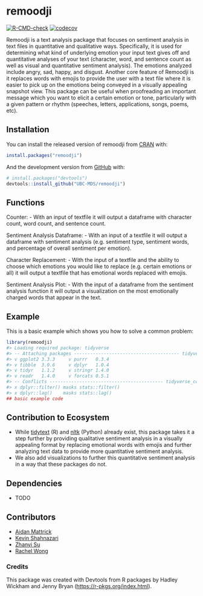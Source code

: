 
<!-- README.md is generated from README.Rmd. Please edit that file -->

# remoodji

<!-- badges: start -->
[![R-CMD-check](https://github.com/UBC-MDS/remoodji/workflows/R-CMD-check/badge.svg)](https://github.com/UBC-MDS/remoodji/actions)
[![codecov](https://codecov.io/gh/UBC-MDS/remoodji/branch/master/graph/badge.svg?token=7XPNSHR40J)](https://codecov.io/gh/UBC-MDS/remoodji)
<!-- badges: end -->

Remoodji is a text analysis package that focuses on sentiment analysis
in text files in quantitative and qualitative ways. Specifically, it is
used for determining what kind of underlying emotion your input text
gives off and quantitative analyses of your text (character, word, and
sentence count as well as visual and quantitative sentiment analysis).
The emotions analyzed include angry, sad, happy, and disgust. Another
core feature of Remoodji is it replaces words with emojis to provide the
user with a text file where it is easier to pick up on the emotions
being conveyed in a visually appealing snapshot view. This package can
be useful when proofreading an important message which you want to
elicit a certain emotion or tone, particularly with a given pattern or
rhythm (speeches, letters, applications, songs, poems, etc).

## Installation

You can install the released version of remoodji from
[CRAN](https://CRAN.R-project.org) with:

``` r
install.packages("remoodji")
```

And the development version from [GitHub](https://github.com/) with:

``` r
# install.packages("devtools")
devtools::install_github("UBC-MDS/remoodji")
```

## Functions

Counter: - With an input of textfile it will output a dataframe with
character count, word count, and sentence count.

Sentiment Analysis Dataframe: - With an input of a textfile it will
output a dataframe with sentiment analysis (e.g. sentiment type,
sentiment words, and percentage of overall sentiment per emotion).

Character Replacement: - With the input of a textfile and the ability to
choose which emotions you would like to replace (e.g. certain emotions
or all) it will output a textfile that has emotional words replaced with
emojis.

Sentiment Analysis Plot: - With the input of a dataframe from the
sentiment analysis function it will output a visualization on the most
emotionally charged words that appear in the text.

## Example

This is a basic example which shows you how to solve a common problem:

``` r
library(remoodji)
#> Loading required package: tidyverse
#> -- Attaching packages --------------------------------------- tidyverse 1.3.0 --
#> v ggplot2 3.3.3     v purrr   0.3.4
#> v tibble  3.0.6     v dplyr   1.0.4
#> v tidyr   1.1.2     v stringr 1.4.0
#> v readr   1.4.0     v forcats 0.5.1
#> -- Conflicts ------------------------------------------ tidyverse_conflicts() --
#> x dplyr::filter() masks stats::filter()
#> x dplyr::lag()    masks stats::lag()
## basic example code
```

## Contribution to Ecosystem

-   While [tidytext](https://github.com/juliasilge/tidytext) (R) and
    [nltk](https://github.com/nltk/nltk) (Python) already exist, this
    package takes it a step further by providing qualitative sentiment
    analysis in a visually appealing format by replacing emotional words
    with emojis and further analyzing text data to provide more
    quantitative sentiment analysis.
-   We also add visualizations to further this quantitative sentiment
    analysis in a way that these packages do not.

## Dependencies

-   TODO

## Contributors

-   [Aidan Mattrick](https://github.com/aidanmattrick)
-   [Kevin Shahnazari](https://github.com/kshahnazari1998)
-   [Zhanyi Su](https://github.com/YikiSu)
-   [Rachel Wong](https://github.com/rachelywong)

### Credits

This package was created with Devtools from R packages by Hadley Wickham
and Jenny Bryan (<https://r-pkgs.org/index.html>).
